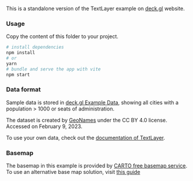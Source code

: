 This is a standalone version of the TextLayer example on [deck.gl](http://deck.gl) website.

### Usage

Copy the content of this folder to your project. 

```bash
# install dependencies
npm install
# or
yarn
# bundle and serve the app with vite
npm start
```

### Data format

Sample data is stored in [deck.gl Example Data](https://github.com/visgl/deck.gl-data/tree/master/examples/text-layer), showing all cities with a population > 1000 or seats of administration.

The dataset is created by [GeoNames](https://data.opendatasoft.com/explore/dataset/geonames-all-cities-with-a-population-1000%40public/information/?disjunctive.cou_name_en) under the CC BY 4.0 license. Accessed on February 9, 2023.

To use your own data, check out
the [documentation of TextLayer](../../../docs/api-reference/layers/text-layer.md).

### Basemap

The basemap in this example is provided by [CARTO free basemap service](https://carto.com/basemaps). To use an alternative base map solution, visit [this guide](https://deck.gl/docs/get-started/using-with-map#using-other-basemap-services)
